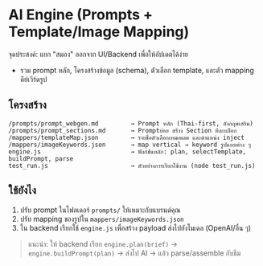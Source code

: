 # AI Engine (Prompts + Template/Image Mapping)

จุดประสงค์: แยก "สมอง" ออกจาก UI/Backend เพื่อให้อัปเดตได้ง่าย  
- รวม prompt หลัก, โครงสร้างข้อมูล (schema), ตัวเลือก template, และตัว mapping คีย์เวิร์ดรูป

## โครงสร้าง
```
/prompts/prompt_webgen.md         → Prompt หลัก (Thai-first, อังกฤษเสริม)
/prompts/prompt_sections.md       → Promptย่อย สร้าง Section ทีละบล็อก
/mappers/templateMap.json         → รายชื่อตัวเลือกเทมเพลต และตำแหน่ง inject
/mappers/imageKeywords.json       → map vertical → keyword รูปแบบต่าง ๆ
engine.js                         → ฟังก์ชันหลัก: plan, selectTemplate, buildPrompt, parse
test_run.js                       → ตัวอย่างการเรียกใช้งาน (node test_run.js)
```

## ใช้ยังไง
1) ปรับ prompt ในโฟลเดอร์ `prompts/` ให้เหมาะกับแบรนด์คุณ
2) ปรับ mapping ของรูปใน `mappers/imageKeywords.json`
3) ใน backend เรียกใช้ `engine.js` เพื่อสร้าง payload ส่งไปยังโมเดล (OpenAI/อื่น ๆ)

> แนะนำ: ให้ backend เรียก `engine.plan(brief)` → `engine.buildPrompt(plan)` → ส่งไป AI → แล้ว parse/assemble กับธีม
